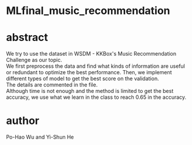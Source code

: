 # MLfinal_music_recommendation

# abstract
We try to use the dataset in WSDM - KKBox's Music Recommendation Challenge as our topic.\
We first preprocess the data and find what kinds of information are useful or redundant to optimize the best performance. Then, we implement different types of model to get the best score on the validation. \
The details are commented in the file.\
Although time is not enough and the method is limited to get the best accuracy, we use what we learn in the class to reach 0.65 in the accuracy.

# author
Po-Hao Wu and Yi-Shun He
